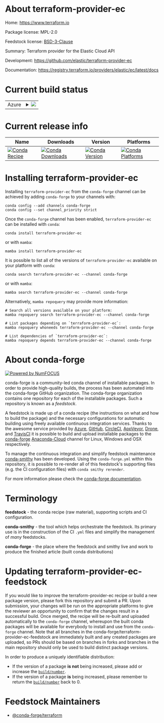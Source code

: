 About terraform-provider-ec
===========================

Home: https://www.terraform.io

Package license: MPL-2.0

Feedstock license: [BSD-3-Clause](https://github.com/conda-forge/terraform-provider-ec-feedstock/blob/main/LICENSE.txt)

Summary: Terraform provider for the Elastic Cloud API

Development: https://github.com/elastic/terraform-provider-ec

Documentation: https://registry.terraform.io/providers/elastic/ec/latest/docs

Current build status
====================


<table>
    
  <tr>
    <td>Azure</td>
    <td>
      <details>
        <summary>
          <a href="https://dev.azure.com/conda-forge/feedstock-builds/_build/latest?definitionId=12675&branchName=main">
            <img src="https://dev.azure.com/conda-forge/feedstock-builds/_apis/build/status/terraform-provider-ec-feedstock?branchName=main">
          </a>
        </summary>
        <table>
          <thead><tr><th>Variant</th><th>Status</th></tr></thead>
          <tbody><tr>
              <td>linux_64</td>
              <td>
                <a href="https://dev.azure.com/conda-forge/feedstock-builds/_build/latest?definitionId=12675&branchName=main">
                  <img src="https://dev.azure.com/conda-forge/feedstock-builds/_apis/build/status/terraform-provider-ec-feedstock?branchName=main&jobName=linux&configuration=linux%20linux_64_" alt="variant">
                </a>
              </td>
            </tr><tr>
              <td>osx_64</td>
              <td>
                <a href="https://dev.azure.com/conda-forge/feedstock-builds/_build/latest?definitionId=12675&branchName=main">
                  <img src="https://dev.azure.com/conda-forge/feedstock-builds/_apis/build/status/terraform-provider-ec-feedstock?branchName=main&jobName=osx&configuration=osx%20osx_64_" alt="variant">
                </a>
              </td>
            </tr><tr>
              <td>win_64</td>
              <td>
                <a href="https://dev.azure.com/conda-forge/feedstock-builds/_build/latest?definitionId=12675&branchName=main">
                  <img src="https://dev.azure.com/conda-forge/feedstock-builds/_apis/build/status/terraform-provider-ec-feedstock?branchName=main&jobName=win&configuration=win%20win_64_" alt="variant">
                </a>
              </td>
            </tr>
          </tbody>
        </table>
      </details>
    </td>
  </tr>
</table>

Current release info
====================

| Name | Downloads | Version | Platforms |
| --- | --- | --- | --- |
| [![Conda Recipe](https://img.shields.io/badge/recipe-terraform--provider--ec-green.svg)](https://anaconda.org/conda-forge/terraform-provider-ec) | [![Conda Downloads](https://img.shields.io/conda/dn/conda-forge/terraform-provider-ec.svg)](https://anaconda.org/conda-forge/terraform-provider-ec) | [![Conda Version](https://img.shields.io/conda/vn/conda-forge/terraform-provider-ec.svg)](https://anaconda.org/conda-forge/terraform-provider-ec) | [![Conda Platforms](https://img.shields.io/conda/pn/conda-forge/terraform-provider-ec.svg)](https://anaconda.org/conda-forge/terraform-provider-ec) |

Installing terraform-provider-ec
================================

Installing `terraform-provider-ec` from the `conda-forge` channel can be achieved by adding `conda-forge` to your channels with:

```
conda config --add channels conda-forge
conda config --set channel_priority strict
```

Once the `conda-forge` channel has been enabled, `terraform-provider-ec` can be installed with `conda`:

```
conda install terraform-provider-ec
```

or with `mamba`:

```
mamba install terraform-provider-ec
```

It is possible to list all of the versions of `terraform-provider-ec` available on your platform with `conda`:

```
conda search terraform-provider-ec --channel conda-forge
```

or with `mamba`:

```
mamba search terraform-provider-ec --channel conda-forge
```

Alternatively, `mamba repoquery` may provide more information:

```
# Search all versions available on your platform:
mamba repoquery search terraform-provider-ec --channel conda-forge

# List packages depending on `terraform-provider-ec`:
mamba repoquery whoneeds terraform-provider-ec --channel conda-forge

# List dependencies of `terraform-provider-ec`:
mamba repoquery depends terraform-provider-ec --channel conda-forge
```


About conda-forge
=================

[![Powered by
NumFOCUS](https://img.shields.io/badge/powered%20by-NumFOCUS-orange.svg?style=flat&colorA=E1523D&colorB=007D8A)](https://numfocus.org)

conda-forge is a community-led conda channel of installable packages.
In order to provide high-quality builds, the process has been automated into the
conda-forge GitHub organization. The conda-forge organization contains one repository
for each of the installable packages. Such a repository is known as a *feedstock*.

A feedstock is made up of a conda recipe (the instructions on what and how to build
the package) and the necessary configurations for automatic building using freely
available continuous integration services. Thanks to the awesome service provided by
[Azure](https://azure.microsoft.com/en-us/services/devops/), [GitHub](https://github.com/),
[CircleCI](https://circleci.com/), [AppVeyor](https://www.appveyor.com/),
[Drone](https://cloud.drone.io/welcome), and [TravisCI](https://travis-ci.com/)
it is possible to build and upload installable packages to the
[conda-forge](https://anaconda.org/conda-forge) [Anaconda-Cloud](https://anaconda.org/)
channel for Linux, Windows and OSX respectively.

To manage the continuous integration and simplify feedstock maintenance
[conda-smithy](https://github.com/conda-forge/conda-smithy) has been developed.
Using the ``conda-forge.yml`` within this repository, it is possible to re-render all of
this feedstock's supporting files (e.g. the CI configuration files) with ``conda smithy rerender``.

For more information please check the [conda-forge documentation](https://conda-forge.org/docs/).

Terminology
===========

**feedstock** - the conda recipe (raw material), supporting scripts and CI configuration.

**conda-smithy** - the tool which helps orchestrate the feedstock.
                   Its primary use is in the construction of the CI ``.yml`` files
                   and simplify the management of *many* feedstocks.

**conda-forge** - the place where the feedstock and smithy live and work to
                  produce the finished article (built conda distributions)


Updating terraform-provider-ec-feedstock
========================================

If you would like to improve the terraform-provider-ec recipe or build a new
package version, please fork this repository and submit a PR. Upon submission,
your changes will be run on the appropriate platforms to give the reviewer an
opportunity to confirm that the changes result in a successful build. Once
merged, the recipe will be re-built and uploaded automatically to the
`conda-forge` channel, whereupon the built conda packages will be available for
everybody to install and use from the `conda-forge` channel.
Note that all branches in the conda-forge/terraform-provider-ec-feedstock are
immediately built and any created packages are uploaded, so PRs should be based
on branches in forks and branches in the main repository should only be used to
build distinct package versions.

In order to produce a uniquely identifiable distribution:
 * If the version of a package **is not** being increased, please add or increase
   the [``build/number``](https://docs.conda.io/projects/conda-build/en/latest/resources/define-metadata.html#build-number-and-string).
 * If the version of a package **is** being increased, please remember to return
   the [``build/number``](https://docs.conda.io/projects/conda-build/en/latest/resources/define-metadata.html#build-number-and-string)
   back to 0.

Feedstock Maintainers
=====================

* [@conda-forge/terraform](https://github.com/conda-forge/terraform/)

